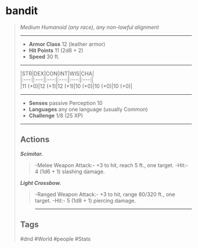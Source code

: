 # bandit

> *Medium Humanoid (any race), any non-lawful alignment*
>
> ______________________________________________________________________
>
> - **Armor Class** 12 (leather armor)
> - **Hit Points** 11 (2d8 + 2)
> - **Speed** 30 ft.
>
> ______________________________________________________________________
>
> |STR|DEX|CON|INT|WIS|CHA|\
> |:---:|:---:|:---:|:---:|:---:|:---:|\
> |11 (+0)|12 (+1)|12 (+1)|10 (+0)|10 (+0)|10 (+0)|
>
> ______________________________________________________________________
>
> - **Senses** passive Perception 10
> - **Languages** any one language (usually Common)
> - **Challenge** 1/8 (25 XP)
>
> ______________________________________________________________________
>
> ## Actions
>
> ***Scimitar.***
>> -Melee Weapon Attack:- +3 to hit, reach 5 ft., one target.
>>-Hit:- 4 (1d6 + 1) slashing damage.
>
> ***Light Crossbow.***
>> -Ranged Weapon Attack:- +3 to hit, range 80/320 ft., one target.
>>-Hit:- 5 (1d8 + 1) piercing damage.
>
> > ______________________________________________________________________
>
> ## Tags
>
> #dnd #World #people #Stats

